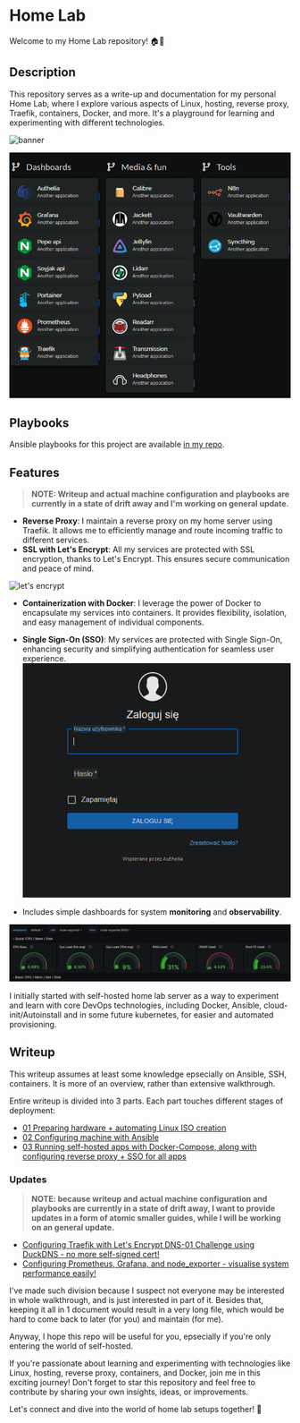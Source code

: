 # Home Lab

Welcome to my Home Lab repository! 🏠🔬

## Description

This repository serves as a write-up and documentation for my personal Home Lab, where I explore various aspects of Linux, hosting, reverse proxy, Traefik, containers, Docker, and more. It's a playground for learning and experimenting with different technologies.


![banner](https://github.com/knuurr/homelab-writeup/assets/135069967/8168636d-ee04-41d0-8ddc-4ead3315d252)

![homer dashboard](img/homer.png)

## Playbooks

Ansible playbooks for this project are available [in my repo](https://github.com/knuurr/homelab-playbooks).



## Features

>**NOTE: Writeup and actual machine configuration and playbooks are currently in a state of drift away and I'm working on general update.**


- **Reverse Proxy**: I maintain a reverse proxy on my home server using Traefik. It allows me to efficiently manage and route incoming traffic to different services.
- **SSL with Let's Encrypt**: All my services are protected with SSL encryption, thanks to Let's Encrypt. This ensures secure communication and peace of mind.

![let's encrypt](https://github.com/knuurr/homelab-writeup/assets/135069967/928fbf1b-dca2-4c53-abb6-2ca73889dd99)


- **Containerization with Docker**: I leverage the power of Docker to encapsulate my services into containers. It provides flexibility, isolation, and easy management of individual components.

- **Single Sign-On (SSO)**: My services are protected with Single Sign-On, enhancing security and simplifying authentication for seamless user experience.
![Authelia](img/authelia.png)

- Includes simple dashboards for system **monitoring** and **observability**.

![Grafana](img/grafana.png)


I initially started with self-hosted home lab server as a way to experiment and learn with core DevOps technologies, including Docker, Ansible, cloud-init/Autoinstall and in some future kubernetes, for easier and automated provisioning. 

## Writeup

This writeup assumes at least some knowledge epsecially on Ansible, SSH, containers. It is more of an overview, rather than extensive walkthrough.

Entire writeup is divided into 3 parts. Each part touches different stages of deployment:

- [01 Preparing hardware + automating Linux ISO creation](01_preparing_hardware.md)
- [02 Configuring machine with Ansible](02_ansible.md)
- [03 Running self-hosted apps with Docker-Compose, along with configuring reverse proxy + SSO for all apps](03_docker.md)

### Updates

>**NOTE: because writeup and actual machine configuration and playbooks are currently in a state of drift away, I want to provide updates in a form of atomic smaller guides, while I will be working on an general update.**

- [Configuring Traefik with Let's Encrypt DNS-01 Challenge using DuckDNS - no more self-signed cert!](traefik_plus_letsencrypt.md)
- [Configuring Prometheus, Grafana, and node_exporter - visualise system performance easily!](grafana_dashboard.md)


I've made such division because I suspect not everyone may be interested in whole walkthrough, and is just interested in part of it. Besides that, keeping it all in 1 document would result in a very long file, which would be hard to come back to later (for you) and maintain (for me).

Anyway, I hope this repo will be useful for you, epsecially if you're only entering the world of self-hosted.


If you're passionate about learning and experimenting with technologies like Linux, hosting, reverse proxy, containers, and Docker, join me in this exciting journey! Don't forget to star this repository and feel free to contribute by sharing your own insights, ideas, or improvements.

Let's connect and dive into the world of home lab setups together! 🚀



